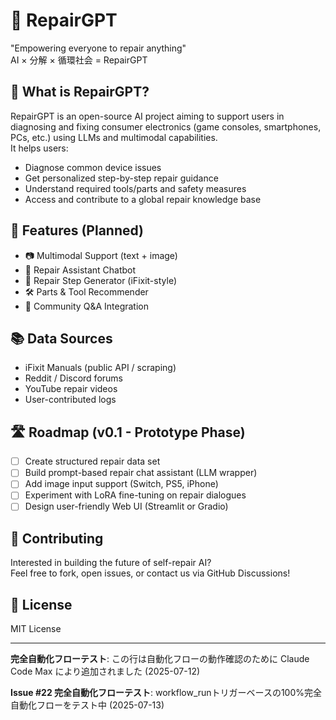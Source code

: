 # 🔧 RepairGPT

"Empowering everyone to repair anything"  
AI × 分解 × 循環社会 = RepairGPT

## 🧠 What is RepairGPT?

RepairGPT is an open-source AI project aiming to support users in diagnosing and fixing consumer electronics (game consoles, smartphones, PCs, etc.) using LLMs and multimodal capabilities.  
It helps users:
- Diagnose common device issues
- Get personalized step-by-step repair guidance
- Understand required tools/parts and safety measures
- Access and contribute to a global repair knowledge base

## 🚀 Features (Planned)

- 📷 Multimodal Support (text + image)
- 🔧 Repair Assistant Chatbot
- 🧩 Repair Step Generator (iFixit-style)
- 🛠️ Parts & Tool Recommender
- 💬 Community Q&A Integration

## 📚 Data Sources

- iFixit Manuals (public API / scraping)
- Reddit / Discord forums
- YouTube repair videos
- User-contributed logs

## 🛣️ Roadmap (v0.1 - Prototype Phase)

- [ ] Create structured repair data set
- [ ] Build prompt-based repair chat assistant (LLM wrapper)
- [ ] Add image input support (Switch, PS5, iPhone)
- [ ] Experiment with LoRA fine-tuning on repair dialogues
- [ ] Design user-friendly Web UI (Streamlit or Gradio)

## 🤝 Contributing

Interested in building the future of self-repair AI?  
Feel free to fork, open issues, or contact us via GitHub Discussions!

## 📄 License

MIT License

---

**完全自動化フローテスト**: この行は自動化フローの動作確認のために Claude Code Max により追加されました (2025-07-12)

**Issue #22 完全自動化フローテスト**: workflow_runトリガーベースの100%完全自動化フローをテスト中 (2025-07-13)
